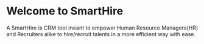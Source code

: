 # Welcome to SmartHire
A SmartHire is CRM tool meant to empower Human Resource Managers(HR) and Recruiters alike to hire/recruit 
talents in a more efficient way with ease. 
